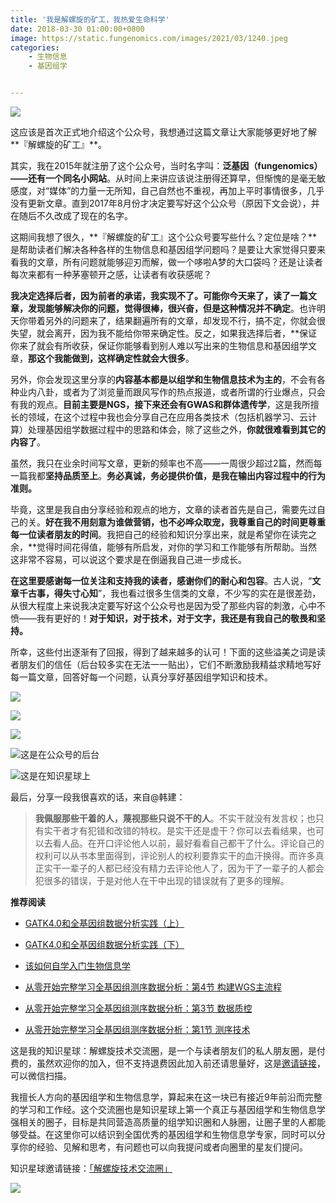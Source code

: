 ```yaml
---
title: '我是解螺旋的矿工，我热爱生命科学'
date: 2018-03-30 01:00:00+0800
image: https://static.fungenomics.com/images/2021/03/1240.jpeg
categories:
    - 生物信息
    - 基因组学


---
```



![](https://static.fungenomics.com/images/2021/03/1240-20210327230009215.jpeg)

这应该是首次正式地介绍这个公众号，我想通过这篇文章让大家能够更好地了解**『解螺旋的矿工』**。 

其实，我在2015年就注册了这个公众号，当时名字叫：**泛基因（fungenomics）——还有一个同名小网站**。从时间上来讲应该说注册得还算早，但惭愧的是毫无敏感度，对“媒体”的力量一无所知，自己自然也不重视，再加上平时事情很多，几乎没有更新文章。直到2017年8月份才决定要写好这个公众号（原因下文会说），并在随后不久改成了现在的名字。

这期间我想了很久，**『解螺旋的矿工』这个公众号要写些什么？定位是啥？**是帮助读者们解决各种各样的生物信息和基因组学问题吗？是要让大家觉得只要来看我的文章，所有问题就能够迎刃而解，做一个哆啦A梦的大口袋吗？还是让读者每次来都有一种茅塞顿开之感，让读者有收获感呢？

**我决定选择后者，因为前者的承诺，我实现不了。**可能你今天来了，读了一篇文章，发现能够解决你的问题，觉得很棒，很兴奋，但是**这种情况并不确定**。也许明天你带着另外的问题来了，结果翻遍所有的文章，却发现不行，搞不定，你就会很失望，就会离开，因为我不能给你带来确定性。反之，如果我选择后者，**保证你来了就会有所收获，保证你能够看到别人难以写出来的生物信息和基因组学文章，**那这个我能做到，这样确定性就会大很多**。

另外，你会发现这里分享的**内容基本都是以组学和生物信息技术为主的**，不会有各种业内八卦，或者为了浏览量而跟风写作的热点报道，或者所谓的行业爆点，只会有我的观点。**目前主要是NGS，接下来还会有GWAS和群体遗传学**，这是我所擅长的领域，在这个过程中我也会分享自己在应用各类技术（包括机器学习、云计算）处理基因组学数据过程中的思路和体会，除了这些之外，**你就很难看到其它的内容了**。

虽然，我只在业余时间写文章，更新的频率也不高——一周很少超过2篇，然而每一篇我都**坚持品质至上**。**务必真诚，务必提供价值，是我在输出内容过程中的行为准则。**

毕竟，这里是我自由分享经验和观点的地方，文章的读者首先是自己，需要先过自己的关。**好在我不用刻意为谁做营销，也不必哗众取宠，我尊重自己的时间更尊重每一位读者朋友的时间**。我把自己的经验和知识分享出来，就是希望你在读完之余，**觉得时间花得值，能够有所启发，对你的学习和工作能够有所帮助。当然这非常不容易，可以说这个要求是在倒逼我自己进一步成长。

**在这里要感谢每一位关注和支持我的读者，感谢你们的耐心和包容**。古人说，“**文章千古事，得失寸心知**”，我也看过很多生信类的文章，不少写的实在是很差劲，从很大程度上来说我决定要写好这个公众号也是因为受了那些内容的刺激，心中不愤——我有更好的！**对于知识，对于技术，对于文字，我还是有我自己的敬畏和坚持。**

所幸，这些付出逐渐有了回报，得到了越来越多的认可！下面的这些溢美之词是读者朋友们的信任（后台较多实在无法一一贴出），它们不断激励我精益求精地写好每一篇文章，回答好每一个问题，认真分享好基因组学知识和技术。

![](https://static.fungenomics.com/images/2021/03/1240-20210327230009244.png)

![](https://static.fungenomics.com/images/2021/03/1240-20210327225932279-20210327230009289.png)

![](https://static.fungenomics.com/images/2021/03/1240-20210327225932346-20210327230009335.jpeg)

![这是在公众号的后台](https://static.fungenomics.com/images/2021/03/1240-20210327225932468-20210327230009365.png)

![这是在知识星球上](https://static.fungenomics.com/images/2021/03/1240-20210327225932553-20210327230009424.jpeg)

最后，分享一段我很喜欢的话，来自@韩建：

> **我佩服那些干着的人，蔑视那些只说不干的人**。不实干就没有发言权；也只有实干者才有犯错和改错的特权。是实干还是虚干？你可以去看结果，也可以去看人品。在开口评论他人以前，最好看看自己都干了什么。评论自己的权利可以从书本里面得到，评论别人的权利要靠实干的血汗换得。而许多真正实干一辈子的人都已经没有精力去评论他人了，因为干了一辈子的人都会犯很多的错误，于是对他人在干中出现的错误就有了更多的理解。

**推荐阅读**

* [GATK4.0和全基因组数据分析实践（上）](https://mp.weixin.qq.com/s?__biz=MzAxOTUxOTM0Nw==&mid=2649798425&idx=1&sn=ae355ed362848578e5c853413f23dfd7&chksm=83c1d505b4b65c13124c9acd210356c4364ec9f5498bbd16fa4475be29811213abb64ea9720f&scene=21#wechat_redirect)

* [GATK4.0和全基因组数据分析实践（下）](https://mp.weixin.qq.com/s?__biz=MzAxOTUxOTM0Nw==&mid=2649798455&idx=1&sn=67a7407980a57ce138948eb46992b603&chksm=83c1d52bb4b65c3dde31df94e9686654bf616166c7311b531213ebf0010f67a32ce827e677b1&scene=21#wechat_redirect)

* [该如何自学入门生物信息学](https://mp.weixin.qq.com/s?__biz=MzAxOTUxOTM0Nw==&mid=2649798366&idx=1&sn=b545fcea7f82839fa87e9d9e472d1e72&chksm=83c1d4c2b4b65dd4843250c307969ada96c4039f4f528c034620d25b78d8beba2f9cf924bb8a&scene=21#wechat_redirect)

* [从零开始完整学习全基因组测序数据分析：第4节 构建WGS主流程](https://mp.weixin.qq.com/s?__biz=MzAxOTUxOTM0Nw==&mid=2649798296&idx=1&sn=790d0141eec792b25083c63e87fee14c&chksm=83c1d484b4b65d921fd0f17b24e22e17ba76b7e1ca338712298af8bd7532025367d9f47cf630&scene=21#wechat_redirect)

* [从零开始完整学习全基因组测序数据分析：第3节 数据质控](https://mp.weixin.qq.com/s?__biz=MzAxOTUxOTM0Nw==&mid=2649798281&idx=1&sn=c3448e0e656a38808d0000ac8337e25d&chksm=83c1d495b4b65d835132b133ecba01fea4ce64274b0ddc3e541b4b130cf541478b30c6d65593&scene=21#wechat_redirect)

* [从零开始完整学习全基因组测序数据分析：第1节 测序技术](https://mp.weixin.qq.com/s?__biz=MzAxOTUxOTM0Nw==&mid=2649798204&idx=1&sn=4eae4f89523373e0edd9fff2b0a641b1&chksm=83c1d420b4b65d36c54320cc69c8530b95166541343bae446d28f4256491ab91d004c10e9cc9&scene=21#wechat_redirect)

这是我的知识星球：解螺旋技术交流圈，是一个与读者朋友们的私人朋友圈，是付费的，虽然欢迎你的加入，但不支持退费因此加入前还请思量好，这是[邀请链接](https://t.zsxq.com/jiq3Z3B)，可以微信扫描。

我擅长人方向的基因组学和生物信息学，算起来在这一块已有接近9年前沿而完整的学习和工作经。这个交流圈也是知识星球上第一个真正与基因组学和生物信息学强相关的圈子，目标是共同营造高质量的组学知识圈和人脉圈，让圈子里的人都能够受益。在这里你可以结识到全国优秀的基因组学和生物信息学专家，同时可以分享你的经验、见解和思考，有问题也可以向我提问或者向圈里的星友们提问。

知识星球邀请链接：[「解螺旋技术交流圈」](https://t.zsxq.com/jiq3Z3B)

![](https://static.fungenomics.com/images/2021/03/1240-20210327225932642-20210327230009473.png)

